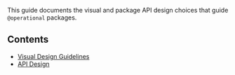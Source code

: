 This guide documents the visual and package API design choices that guide `@operational` packages.

## Contents

* [Visual Design Guidelines](design-guidelines)
* [API Design](api-design)


